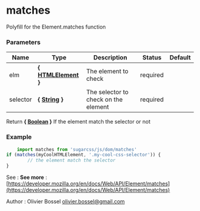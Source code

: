 # matches

Polyfill for the Element.matches function



### Parameters
Name  |  Type  |  Description  |  Status  |  Default
------------  |  ------------  |  ------------  |  ------------  |  ------------
elm  |  **{ [HTMLElement](https://developer.mozilla.org/fr/docs/Web/API/HTMLElement) }**  |  The element to check  |  required  |
selector  |  **{ [String](https://developer.mozilla.org/fr/docs/Web/JavaScript/Reference/Objets_globaux/String) }**  |  The selector to check on the element  |  required  |

Return **{ [Boolean](https://developer.mozilla.org/fr/docs/Web/JavaScript/Reference/Objets_globaux/Boolean) }** If the element match the selector or not

### Example
```js
	import matches from 'sugarcss/js/dom/matches'
if (matches(myCoolHTMLElement, '.my-cool-css-selector')) {
		// the element match the selector
}
```
See : **See more** : [https://developer.mozilla.org/en/docs/Web/API/Element/matches](https://developer.mozilla.org/en/docs/Web/API/Element/matches)

Author : Olivier Bossel [olivier.bossel@gmail.com](mailto:olivier.bossel@gmail.com)